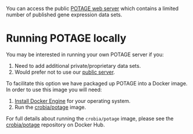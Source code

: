 You can access the public [POTAGE web server](http://130.56.251.241/potage) which contains a limited number of published gene
expression data sets.

# Running POTAGE locally

You may be interested in running your own POTAGE server if you:

  1. Need to add additional private/proprietary data sets.
  2. Would prefer not to use our [public server](http://130.56.251.241/potage).

To facilitate this option we have packaged up POTAGE into a Docker image. In order to use this image you will need:

  1. [Install Docker Engine](https://docs.docker.com/engine/installation/) for your operating system.
  2. Run the [crobia/potage](https://hub.docker.com/r/crobia/potage/) image.

For full details about running the `crobia/potage` image, please see the [crobia/potage](https://hub.docker.com/r/crobia/potage/) repository on Docker Hub.
